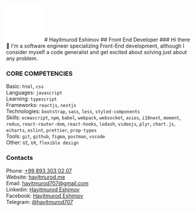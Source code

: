 <img src="./react.gif" alt='react' width="100" height="100" />
# Hayitmurod Eshimov
## Front End Developer
### Hi there 👋
I'm a software engineer specializing Front-End development, although I consider myself a code generalist and get excited about solving just about any problem.

### CORE COMPETENCIES

Basic: `html`, `css`</br>
Languages: `javascript` </br>
Learning: `typescript` <br>
Frameworks: `reactjs`, `nextjs`</br>
Technologies: `bootstrap`, `sass`, `less`, `styled-components`</br>
Skills: `ecmascript`, `npm`, `babel`, `webpack`, `websocket`, `axios`, `i18next`, `moment`, `redux`, `react-router-dom`, `react-hooks`, `lodash`, `videojs`, `plyr`, `chart.js`, `echarts`, `eslint`, `prettier`, `prop-types`</br>
Tools: `git`, `github`, `figma`, `postman`, `vscode`</br>
Other: `UI`, `UX`, `flexible design`</br>
### Contacts
Phone: <a href="tel:998933030207">+99 893 303 02 07</a></br>
Website: <a href="https://hayitmurod.me" target="_blank" rel="noopener">hayitmurod.me</a></br>
Email: hayitmurod707@gmail.com</br>
Linkedin:  <a href="https://www.linkedin.com/in/hayitmurod-eshimov-29b0b1207/" target="_blank" rel="noopener">Hayitmurod Eshimov</a></br>
Facebook: <a href="https://www.facebook.com/hayitmurod.eshimov" target="_blank" rel="noopener">Hayitmurod Eshimov</a></br>
Telegram: <a href="https://t.me/hayitmurod707">@hayitmurod707</a>